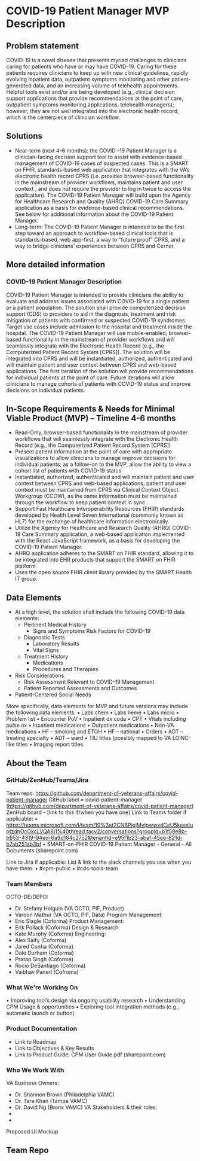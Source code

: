 # COVID-19 Patient Manager MVP Description
## Problem statement
COVID-19 is a novel disease that presents myriad challenges to clinicians caring for patients who have or may have COVID-19. Caring for these patients requires clinicians to keep up with new clinical guidelines, rapidly evolving inpatient data, outpatient symptoms monitoring and other patient-generated data, and an increasing volume of telehealth appointments. Helpful tools exist and/or are being developed (e.g., clinical decision support applications that provide recommendations at the point of care, outpatient symptoms monitoring applications, telehealth managers); however, they are not well integrated into the electronic health record, which is the centerpiece of clinician workflow. 
## Solutions
- Near-term (next 4-6 months): the COVID -19 Patient Manager is a clinician-facing decision support tool to assist with evidence-based management of COVID-19 cases of suspected cases. This is a SMART on FHIR, standards-based web application that integrates with the VA’s electronic health record CPRS (i.e. provides browser-based functionality in the mainstream of provider workflows, maintains patient and user context , and does not require the provider to log in twice to access the application). The COVID-19 Patient Manager will build upon the Agency for Healthcare Research and Quality (AHRQ) COVID-19 Care Summary application as a basis for evidence-based clinical recommendations. See below for additional information about the COVID-19 Patient Manager.
- Long-term: The COVID-19 Patient Manager is intended to be the first step toward an approach to workflow-based clinical tools that is standards-based, web app-first, a way to “future proof” CPRS, and a way to bridge clinicians’ experiences between CPRS and Cerner. 
## More detailed information
### COVID-19 Patient Manager Description	
COVID-19 Patient Manager is intended to provide clinicians the ability to evaluate and address issues associated with COVID-19 for a single patient or a patient population. The solution shall provide computerized decision support (CDS) to providers to aid in the diagnosis, treatment and risk mitigation of patients with confirmed or suspected COVID-19 syndromes.  Target use cases include admission to the hospital and treatment inside the hospital. The COVID-19 Patient Manager will use mobile-enabled, browser-based functionality in the mainstream of provider workflows and will seamlessly integrate with the Electronic Health Record (e.g., the Computerized Patient Record System [CPRS]). The solution will be integrated into CPRS and will be instantiated, authorized, authenticated and will maintain patient and user context between CPRS and web-based applications. The first iteration of the solution will provide recommendations for individual patients at the point of care. Future iterations will allow clinicians to manage cohorts of patients with COVID-19 status and improve decisions on individual patients.


## In-Scope Requirements & Needs for Minimal Viable Product (MVP) – Timeline 4-6 months
- Read-Only, browser-based functionality in the mainstream of provider workflows that will seamlessly integrate with the Electronic Health Record (e.g., the Computerized Patient Record System [CPRS])
- Present patient information at the point of care with appropriate visualizations to allow clinicians to manage improve decisions for individual patients; as a follow-on to the MVP, allow the ability to view a cohort list of patients with COVID-19 status
- Instantiated, authorized, authenticated and will maintain patient and user context between CPRS and web-based applications; patient and user context must be maintained from CPRS via Clinical Context Object Workgroup (CCOW), as the same information must be maintained through the workflow to keep patient context in sync
- Support Fast Healthcare Interoperability Resources (FHIR) standards developed by Health Level Seven International (commonly known as HL7) for the exchange of healthcare information electronically.
- Utilize the Agency for Healthcare and Research Quality (AHRQ) COVID-19 Care Summary application, a web-based application implemented with the React JavaScript framework, as a basis for developing the COVID-19 Patient Manager.
- AHRQ application adheres to the SMART on FHIR standard, allowing it to be integrated into EHR products that support the SMART on FHIR platform
- Uses the open source FHIR client library provided by the SMART Health IT group.  

## Data Elements
- At a high level, the solution shall include the following COVID-19 data elements:
  - Pertinent Medical History
    -  Signs and Symptoms
    Risk Factors for COVID-19
  - Diagnostic Tests
    - Laboratory Results
    - Vital Signs
  - Treatment History
    - Medications
    - Procedures and Therapies
- Risk Considerations
  - Risk Assessment Relevant to COVID-19 Management
  - Patient Reported Assessments and Outcomes
- Patient-Centered Social Needs

More specifically, data elements for MVP and future versions may include the following data elements:
•	Labs chem
•	Labs heme
•	Labs micro
•	Problem list
•	Encounter PoV
•	Inpatient dx code
•	CPT
•	Vitals including pulse ox
•	Inpatient medications
•	Outpatient medications
•	Non-VA medications
•	HF – smoking and ETOH
•	HF – national 
•	Orders
•	ADT – treating specialty
•	ADT – ward
•	TIU titles (possibly mapped to VA LOINC-like titles
•	Imaging report titles

## About the Team
### GitHub/ZenHub/Teams/Jira
Team repo: https://github.com/department-of-veterans-affairs/covid-patient-manager
GitHub label = covid-patient-manager (https://github.com/department-of-veterans-affairs/covid-patient-manager) 
ZenHub board - [link to this if/when you have one]
Link to Teams folder if applicable: 
•	https://teams.microsoft.com/l/team/19%3at2CNBPjejMvipwwxdCeU5kessIuotzdnOcOkcLVQA8I1%40thread.tacv2/conversations?groupId=b1f59e8b-b653-4319-94ed-6a9d184c2752&tenantId=e95f1b23-abaf-45ee-821d-b7ab251ab3bf 
•	SMART-on-FHIR COVID-19 Patient Manager - General - All Documents (sharepoint.com)

Link to Jira if applicable: 
List & link to the slack channels you use when you have them.
•	#cpm-public
•	#cds-tools-team

### Team Members
OCTO-DE/DEPO:
- Dr. Stefany Holguin (VA OCTO, PIF, Product)
- Varoon Mathur (VA OCTO, PIF, Data)
Program Management:
- Eric Slagle (Coforma)
Product Management:
- Erik Pollack (Coforma)
Design & Research:
- Kate Murphy (Coforma)
Engineering:
- Alex Saify (Coforma)
- Jared Cunha (Coforma)
- Dale Durham (Coforma)
- Pratap Singh (Coforma)
- Rocio DeSantiago (Coforma)
- Vaibhav Paneri (Cofroma)

### What We're Working On
•	Improving tool’s design via ongoing usability research 
•	Understanding CPM Usage & opportunities 
•	Exploring tool integration methods (e.g., automatic launch or button) 



### Product Documentation
- Link to Roadmap
- Link to Objectives & Key Results
- Link to Product Guide: CPM User Guide.pdf (sharepoint.com)

### Who We Work With
VA Business Owners:
- Dr. Shannon Brown (Philadelphia VAMC)
- Dr. Tara Khan (Tampa VAMC)
- Dr. David Ng (Bronx VAMC)
VA Stakeholders & their roles: 
- 
- 



Proposed UI Mockup
 
## Team Repo

